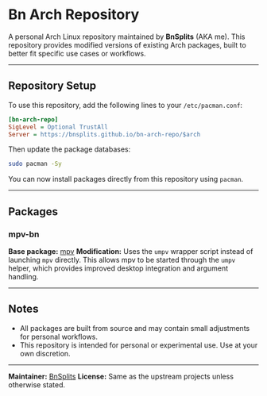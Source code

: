 # Bn Arch Repository

A personal Arch Linux repository maintained by **BnSplits** (AKA me).
This repository provides modified versions of existing Arch packages, built to better fit specific use cases or workflows.

---

## Repository Setup

To use this repository, add the following lines to your `/etc/pacman.conf`:

```ini
[bn-arch-repo]
SigLevel = Optional TrustAll
Server = https://bnsplits.github.io/bn-arch-repo/$arch
````

Then update the package databases:

```bash
sudo pacman -Sy
```

You can now install packages directly from this repository using `pacman`.

---

## Packages

### mpv-bn

**Base package:** [mpv](https://archlinux.org/packages/extra/x86_64/mpv/)
**Modification:** Uses the `umpv` wrapper script instead of launching `mpv` directly.
This allows mpv to be started through the `umpv` helper, which provides improved desktop integration and argument handling.

---

## Notes

* All packages are built from source and may contain small adjustments for personal workflows.
* This repository is intended for personal or experimental use. Use at your own discretion.

---

**Maintainer:** [BnSplits](https://github.com/BnSplits)
**License:** Same as the upstream projects unless otherwise stated.
